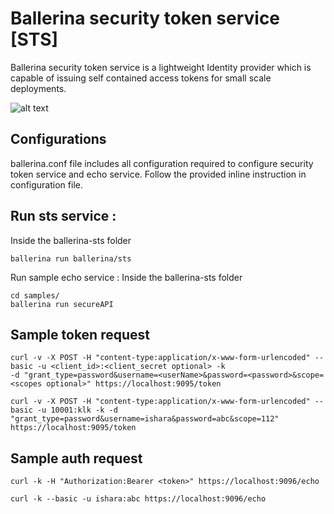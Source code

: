 # Ballerina security token service [STS]
Ballerina security token service is a lightweight Identity provider which is capable of issuing self contained access tokens for small scale deployments.

![alt text](https://github.com/isharak/ballerina-sts/blob/master/Bal-STS.png)

## Configurations
ballerina.conf file includes all configuration required to configure security token service and echo service.
Follow the provided inline instruction in configuration file.

## Run sts service :
Inside the ballerina-sts folder
```
ballerina run ballerina/sts
```

Run sample echo service :
Inside the ballerina-sts folder
```
cd samples/
ballerina run secureAPI
```

## Sample token request
```
curl -v -X POST -H "content-type:application/x-www-form-urlencoded" --basic -u <client_id>:<client_secret optional> -k
-d "grant_type=password&username=<userName>&password=<password>&scope=<scopes optional>" https://localhost:9095/token

curl -v -X POST -H "content-type:application/x-www-form-urlencoded" --basic -u 10001:klk -k -d "grant_type=password&username=ishara&password=abc&scope=112" https://localhost:9095/token
```
## Sample auth request
```
curl -k -H "Authorization:Bearer <token>" https://localhost:9096/echo

curl -k --basic -u ishara:abc https://localhost:9096/echo
```